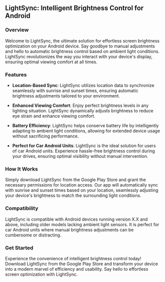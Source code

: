 ## LightSync: Intelligent Brightness Control for Android

### Overview
Welcome to LightSync, the ultimate solution for effortless screen brightness optimization on your Android device. Say goodbye to manual adjustments and hello to automatic brightness control based on ambient light conditions. LightSync revolutionizes the way you interact with your device's display, ensuring optimal viewing comfort at all times.

### Features
- **Location-Based Sync**: LightSync utilizes location data to synchronize seamlessly with sunrise and sunset times, ensuring automatic brightness adjustments tailored to your environment.
  
- **Enhanced Viewing Comfort**: Enjoy perfect brightness levels in any lighting situation. LightSync dynamically adjusts brightness to reduce eye strain and enhance viewing comfort.

- **Battery Efficiency**: LightSync helps conserve battery life by intelligently adapting to ambient light conditions, allowing for extended device usage without sacrificing performance.

- **Perfect for Car Android Units**: LightSync is the ideal solution for users of car Android units. Experience hassle-free brightness control during your drives, ensuring optimal visibility without manual intervention.

### How It Works
Simply download LightSync from the Google Play Store and grant the necessary permissions for location access. Our app will automatically sync with sunrise and sunset times based on your location, seamlessly adjusting your device's brightness to match the surrounding light conditions.

### Compatibility
LightSync is compatible with Android devices running version X.X and above, including older models lacking ambient light sensors. It is perfect for car Android units where manual brightness adjustments can be cumbersome or distracting.

### Get Started
Experience the convenience of intelligent brightness control today! Download LightSync from the Google Play Store and transform your device into a modern marvel of efficiency and usability. Say hello to effortless screen optimization with LightSync.
